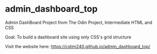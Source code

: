# admin_dashboard_top
Admin DashBoard Project from The Odin Project, Intermediate HTML and CSS

Goal: To build a dashboard site using only CSS's grid structure


Visit the website here: https://cstim240.github.io/admin_dashboard_top/
